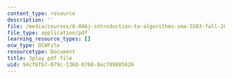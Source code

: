 ```yaml
---
content_type: resource
description: ''
file: /media/courses/6-046j-introduction-to-algorithms-sma-5503-fall-2005/94cf6fb7079c136007688ec709885626_JPyuH4qXLZ0.pdf
file_type: application/pdf
learning_resource_types: []
ocw_type: OCWFile
resourcetype: Document
title: 3play pdf file
uid: 94cf6fb7-079c-1360-0768-8ec709885626
---
```

